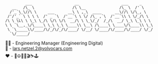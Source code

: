             ___                   __                   ___     _     
       __   /\_ \                 /\ \__               /\_ \  /' \    
      /'_`\_\//\ \     ___      __\ \ ,_\  ____      __\//\ \/\_, \   
     /'/'_` \ \ \ \  /' _ `\  /'__`\ \ \/ /\_ ,`\  /'__`\\ \ \/_/\ \  
    /\ \ \L\ \ \_\ \_/\ \/\ \/\  __/\ \ \_\/_/  /_/\  __/ \_\ \_\ \ \ 
    \ \ `\__,_\/\____\ \_\ \_\ \____\\ \__\ /\____\ \____\/\____\\ \_\
     \ `\_____\\/____/\/_/\/_/\/____/ \/__/ \/____/\/____/\/____/ \/_/
      `\/_____/  

👨‍💼 - Engineering Manager (Engineering Digital)  
📧 - lars.netzel.2@volvocars.com  
❤️ - 🎹☮︎🍷🤘🎬⛷️🕹️
